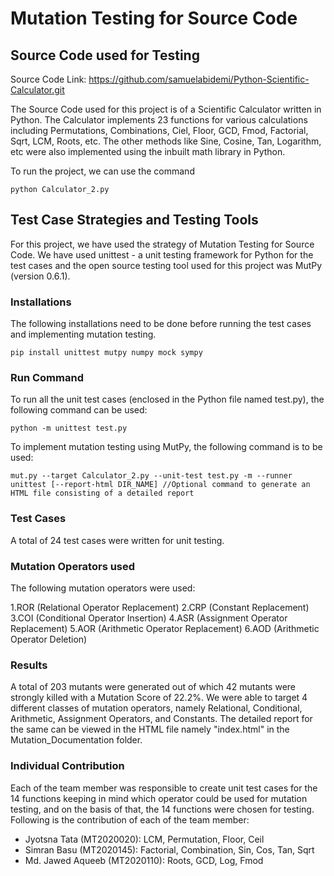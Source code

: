 # Mutation Testing for Source Code

## Source Code used for Testing

Source Code Link: https://github.com/samuelabidemi/Python-Scientific-Calculator.git

The Source Code used for this project is of a Scientific Calculator written in Python. The Calculator implements 23 functions for various calculations including Permutations, Combinations, Ciel, Floor, GCD, Fmod, Factorial, Sqrt, LCM, Roots, etc. The other methods like Sine, Cosine, Tan, Logarithm, etc were also implemented using the inbuilt math library in Python.

To run the project, we can use the command 
```
python Calculator_2.py
```
## Test Case Strategies and Testing Tools

For this project, we have used the strategy of Mutation Testing for Source Code. We have used unittest - a unit testing framework for Python for the test cases and the open source testing tool used for this project was MutPy (version 0.6.1).

### Installations
The following installations need to be done before running the test cases and implementing mutation testing.

```
pip install unittest mutpy numpy mock sympy
```

### Run Command

To run all the unit test cases (enclosed in the Python file named test.py), the following command can be used:

```
python -m unittest test.py
```

To implement mutation testing using MutPy, the following command is to be used:

```
mut.py --target Calculator_2.py --unit-test test.py -m --runner unittest [--report-html DIR_NAME] //Optional command to generate an HTML file consisting of a detailed report
```

### Test Cases
A total of 24 test cases were written for unit testing.

### Mutation Operators used

The following mutation operators were used:

1.ROR (Relational Operator Replacement)
2.CRP (Constant Replacement)
3.COI (Conditional Operator Insertion)
4.ASR (Assignment Operator Replacement)
5.AOR (Arithmetic Operator Replacement)
6.AOD (Arithmetic Operator Deletion)

### Results
A total of 203 mutants were generated out of which 42 mutants were strongly killed with a Mutation Score of 22.2%. We were able to target 4 different classes of mutation operators, namely Relational, Conditional, Arithmetic, Assignment Operators, and Constants. The detailed report for the same can be viewed in the HTML file namely "index.html" in the Mutation_Documentation folder.

### Individual Contribution
Each of the team member was responsible to create unit test cases for the 14 functions keeping in mind which operator could be used for mutation testing, and on the basis of that, the 14 functions were chosen for testing. Following is the contribution of each of the team member:
- Jyotsna Tata (MT2020020): LCM, Permutation, Floor, Ceil
- Simran Basu (MT2020145): Factorial, Combination, Sin, Cos, Tan, Sqrt
- Md. Jawed Aqueeb (MT2020110): Roots, GCD, Log, Fmod
